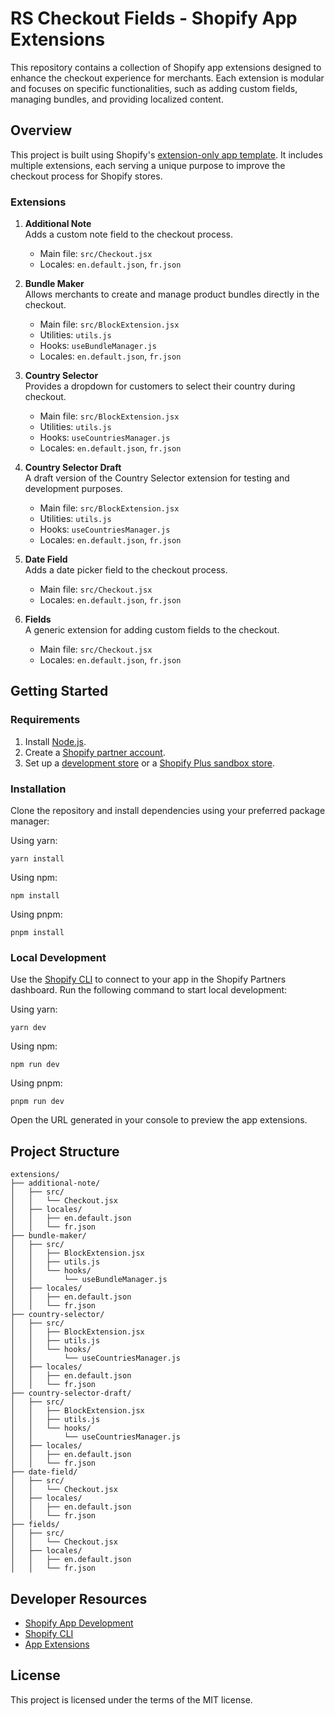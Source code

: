 # RS Checkout Fields - Shopify App Extensions

This repository contains a collection of Shopify app extensions designed to enhance the checkout experience for merchants. Each extension is modular and focuses on specific functionalities, such as adding custom fields, managing bundles, and providing localized content.

## Overview

This project is built using Shopify's [extension-only app template](https://shopify.dev/docs/apps/build/app-extensions/build-extension-only-app). It includes multiple extensions, each serving a unique purpose to improve the checkout process for Shopify stores.

### Extensions

1. **Additional Note**  
   Adds a custom note field to the checkout process.  
   - Main file: `src/Checkout.jsx`  
   - Locales: `en.default.json`, `fr.json`

2. **Bundle Maker**  
   Allows merchants to create and manage product bundles directly in the checkout.  
   - Main file: `src/BlockExtension.jsx`  
   - Utilities: `utils.js`  
   - Hooks: `useBundleManager.js`  
   - Locales: `en.default.json`, `fr.json`

3. **Country Selector**  
   Provides a dropdown for customers to select their country during checkout.  
   - Main file: `src/BlockExtension.jsx`  
   - Utilities: `utils.js`  
   - Hooks: `useCountriesManager.js`  
   - Locales: `en.default.json`, `fr.json`

4. **Country Selector Draft**  
   A draft version of the Country Selector extension for testing and development purposes.  
   - Main file: `src/BlockExtension.jsx`  
   - Utilities: `utils.js`  
   - Hooks: `useCountriesManager.js`  
   - Locales: `en.default.json`, `fr.json`

5. **Date Field**  
   Adds a date picker field to the checkout process.  
   - Main file: `src/Checkout.jsx`  
   - Locales: `en.default.json`, `fr.json`

6. **Fields**  
   A generic extension for adding custom fields to the checkout.  
   - Main file: `src/Checkout.jsx`  
   - Locales: `en.default.json`, `fr.json`

## Getting Started

### Requirements

1. Install [Node.js](https://nodejs.org/en/download/).
2. Create a [Shopify partner account](https://partners.shopify.com/signup).
3. Set up a [development store](https://help.shopify.com/en/partners/dashboard/development-stores#create-a-development-store) or a [Shopify Plus sandbox store](https://help.shopify.com/en/partners/dashboard/managing-stores/plus-sandbox-store).

### Installation

Clone the repository and install dependencies using your preferred package manager:

Using yarn:
```shell
yarn install
```

Using npm:
```shell
npm install
```

Using pnpm:
```shell
pnpm install
```

### Local Development

Use the [Shopify CLI](https://shopify.dev/docs/apps/tools/cli) to connect to your app in the Shopify Partners dashboard. Run the following command to start local development:

Using yarn:
```shell
yarn dev
```

Using npm:
```shell
npm run dev
```

Using pnpm:
```shell
pnpm run dev
```

Open the URL generated in your console to preview the app extensions.

## Project Structure

```
extensions/
├── additional-note/
│   ├── src/
│   │   └── Checkout.jsx
│   ├── locales/
│   │   ├── en.default.json
│   │   └── fr.json
├── bundle-maker/
│   ├── src/
│   │   ├── BlockExtension.jsx
│   │   ├── utils.js
│   │   └── hooks/
│   │       └── useBundleManager.js
│   ├── locales/
│   │   ├── en.default.json
│   │   └── fr.json
├── country-selector/
│   ├── src/
│   │   ├── BlockExtension.jsx
│   │   ├── utils.js
│   │   └── hooks/
│   │       └── useCountriesManager.js
│   ├── locales/
│   │   ├── en.default.json
│   │   └── fr.json
├── country-selector-draft/
│   ├── src/
│   │   ├── BlockExtension.jsx
│   │   ├── utils.js
│   │   └── hooks/
│   │       └── useCountriesManager.js
│   ├── locales/
│   │   ├── en.default.json
│   │   └── fr.json
├── date-field/
│   ├── src/
│   │   └── Checkout.jsx
│   ├── locales/
│   │   ├── en.default.json
│   │   └── fr.json
├── fields/
│   ├── src/
│   │   └── Checkout.jsx
│   ├── locales/
│   │   ├── en.default.json
│   │   └── fr.json
```

## Developer Resources

- [Shopify App Development](https://shopify.dev/docs/apps/getting-started)
- [Shopify CLI](https://shopify.dev/docs/apps/tools/cli)
- [App Extensions](https://shopify.dev/docs/apps/build/app-extensions)

## License

This project is licensed under the terms of the MIT license.
